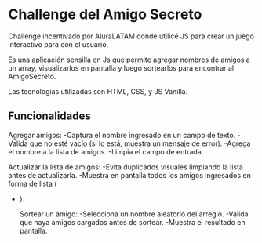 <h1> Challenge del Amigo Secreto</h1>
  
 Challenge incentivado por AluraLATAM donde utilicé JS para crear un juego interactivo para con el usuario.

 Es una aplicación sensilla en Js que permite agregar nombres de amigos a un array, visualizarlos en pantalla y luego sortearlos para encontrar al AmigoSecreto.

 Las tecnologias utilizadas son HTML, CSS, y JS Vanilla. 

<h2> Funcionalidades</h2>

Agregar amigos:
 -Captura el nombre ingresado en un campo de texto.
 -Valida que no esté vacío (si lo está, muestra un mensaje de error).
 -Agrega el nombre a la lista de amigos.
 -Limpia el campo de entrada.


Actualizar la lista de amigos:
 -Evita duplicados visuales limpiando la lista antes de actualizarla.
 -Muestra en pantalla todos los amigos ingresados en forma de lista (<ul><li>).


Sortear un amigo:
 -Selecciona un nombre aleatorio del arreglo.
 -Valida que haya amigos cargados antes de sortear.
 -Muestra el resultado en pantalla.
